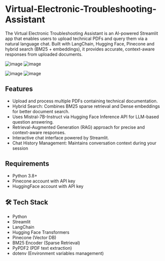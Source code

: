 # Virtual-Electronic-Troubleshooting-Assistant
The Virtual Electronic Troubleshooting Assistant is an AI-powered Streamlit app that enables users to upload technical PDFs and query them via a natural language chat. Built with LangChain, Hugging Face, Pinecone and hybrid search (BM25 + embeddings), it provides accurate, context-aware responses from uploaded documents.


![image](https://github.com/user-attachments/assets/422b63cc-bf2e-42e7-a4e0-fa6a51bd932d)
![image](https://github.com/user-attachments/assets/d129f54d-74e9-4fab-a49e-2e5c115d5a17)


![image](https://github.com/user-attachments/assets/38b6cd6e-2f7d-4d70-b126-38bff67f1035)
![image](https://github.com/user-attachments/assets/8e420a47-2ff5-465e-a909-d6e45a2825af)





## Features

* Upload and process multiple PDFs containing technical documentation.
* Hybrid Search: Combines BM25 sparse retrieval and Dense embeddings for better document search.
* Uses Mistral-7B-Instruct via Hugging Face Inference API for LLM-based question answering.
* Retrieval-Augmented Generation (RAG) approach for precise and context-aware responses.
* Interactive chat interface powered by Streamlit.
* Chat History Management: Maintains conversation context during your session

## Requirements

- Python 3.8+
- Pinecone account with API key
- HuggingFace account with API key

## 🛠️ Tech Stack

- Python
- Streamlit
- LangChain
- Hugging Face Transformers
- Pinecone (Vector DB)
- BM25 Encoder (Sparse Retrieval)
- PyPDF2 (PDF text extraction)
- dotenv (Environment variables management)
